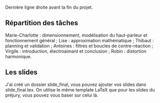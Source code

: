 Dernière ligne droite avant la fin du projet.

Répartition des tâches
----------------------
Marie-Charlotte : dimensionnement, modélisation du haut-parleur et fonctionnement
général ;
Lise : approximation mathématique ;
Thibaut : planning et validation ;
Antoines : filtres et boucles de contre-réaction ;
Virgile : introduction, électroaimant et conclusion ;
Robin : distortion harmonique.

Les slides
----------
J'ai créé un dossier slide\_final, vous pouvez ajouter vos slides dans slide\_final.tex. 
On utilise le même template LaTeX que pour les slides du préjury, vous pouvez vous baser sur
celui là.
